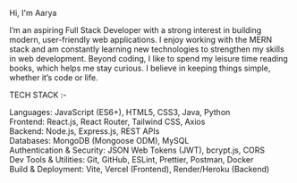 Hi, I'm Aarya 

I’m an aspiring Full Stack Developer with a strong interest in building modern, user-friendly web applications. I enjoy working with the MERN stack and am constantly learning new technologies to strengthen my skills in web development. Beyond coding, I like to spend my leisure time reading books, which helps me stay curious. I believe in keeping things simple, whether it’s code or life.

TECH STACK :-

Languages: JavaScript (ES6+), HTML5, CSS3, Java, Python  
Frontend: React.js, React Router, Tailwind CSS, Axios  
Backend: Node.js, Express.js, REST APIs  
Databases: MongoDB (Mongoose ODM), MySQL  
Authentication & Security: JSON Web Tokens (JWT), bcrypt.js, CORS  
Dev Tools & Utilities: Git, GitHub, ESLint, Prettier, Postman, Docker  
Build & Deployment: Vite, Vercel (Frontend), Render/Heroku (Backend)  




